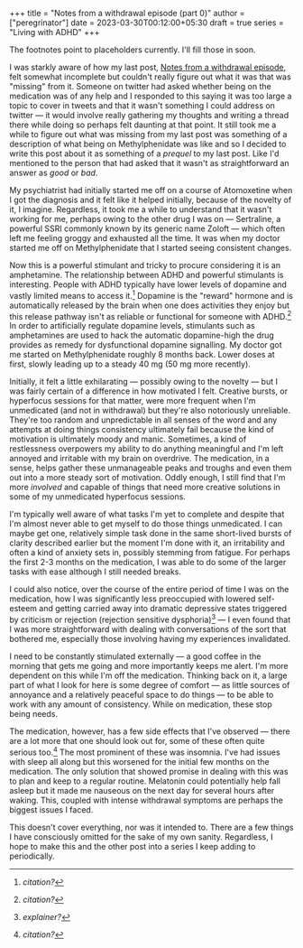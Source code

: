 +++
title = "Notes from a withdrawal episode (part 0)"
author = ["peregrinator"]
date = 2023-03-30T00:12:00+05:30
draft = true
series = "Living with ADHD"
+++

<div class="alert-info alert">

The footnotes point to placeholders currently. I'll fill those in
soon.

</div>

I was starkly aware of how my last post, [Notes from a withdrawal
episode](/blog/2023/03/notes-from-a-withdrawal-episode.html), felt somewhat incomplete but couldn't really figure out what
it was that was "missing" from it. Someone on twitter had asked
whether being on the medication was of any help and I responded to
this saying it was too large a topic to cover in tweets and that it
wasn't something I could address on twitter — it would involve really
gathering my thoughts and writing a thread there while doing so
perhaps felt daunting at that point. It still took me a while to
figure out what was missing from my last post was something of a
description of what being on Methylphenidate was like and so I decided
to write this post about it as something of a _prequel_ to my last
post. Like I'd mentioned to the person that had asked that it wasn't
as straightforward an answer as _good_ or _bad_.

My psychiatrist had initially started me off on a course of
Atomoxetine when I got the diagnosis and it felt like it helped
initially, because of the novelty of it, I imagine. Regardless, it
took me a while to understand that it wasn't working for me, perhaps
owing to the other drug I was on — Sertraline, a powerful SSRI
commonly known by its generic name Zoloft — which often left me
feeling groggy and exhausted all the time. It was when my doctor
started me off on Methylphenidate that I started seeing consistent
changes.

Now this is a powerful stimulant and tricky to procure considering it
is an amphetamine. The relationship between ADHD and powerful
stimulants is interesting. People with ADHD typically have lower
levels of dopamine and vastly limited means to access it.[^fn:1] Dopamine is the "reward" hormone and is automatically
released by the brain when one does activities they enjoy but this
release pathway isn't as reliable or functional for someone with
ADHD.[^fn:2] In order to artificially regulate dopamine
levels, stimulants such as amphetamines are used to hack the automatic
dopamine-high the drug provides as remedy for dysfunctional dopamine
signalling. My doctor got me started on Methylphenidate roughly 8
months back. Lower doses at first, slowly leading up to a steady 40 mg
(50 mg more recently).

Initially, it felt a little exhilarating — possibly owing to the
novelty — but I was fairly certain of a difference in how motivated I
felt. Creative bursts, or hyperfocus sessions for that matter, were
more frequent when I'm unmedicated (and not in withdrawal) but they're
also notoriously unreliable. They're too random and unpredictable in
all senses of the word and any attempts at doing things consistency
ultimately fail because the kind of motivation is ultimately moody and
manic. Sometimes, a kind of restlessness overpowers my ability to do
anything meaningful and I'm left annoyed and irritable with my brain
on overdrive. The medication, in a sense, helps gather these
unmanageable peaks and troughs and even them out into a more steady
sort of motivation. Oddly enough, I still find that I'm more
_involved_ and capable of things that need more creative solutions in
some of my unmedicated hyperfocus sessions.

I'm typically well aware of what tasks I'm yet to complete and despite
that I'm almost never able to get myself to do those things
unmedicated. I can maybe get one, relatively simple task done in the
same short-lived bursts of clarity described earlier but the moment
I'm done with it, an irritability and often a kind of anxiety sets in,
possibly stemming from fatigue. For perhaps the first 2-3 months on
the medication, I was able to do some of the larger tasks with ease
although I still needed breaks.

I could also notice, over the course of the entire period of time I
was on the medication, how I was significantly less preoccupied with
lowered self-esteem and getting carried away into dramatic depressive
states triggered by criticism or rejection (rejection sensitive
dysphoria)[^fn:3] — I even found that I was more
straightforward with dealing with conversations of the sort that
bothered me, especially those involving having my experiences
invalidated.

I need to be constantly stimulated externally — a good coffee in the
morning that gets me going and more importantly keeps me alert. I'm
more dependent on this while I'm off the medication. Thinking back on
it, a large part of what I look for here is some degree of comfort —
as little sources of annoyance and a relatively peaceful space to do
things — to be able to work with any amount of consistency. While on
medication, these stop being needs.

The medication, however, has a few side effects that I've observed —
there are a lot more that one should look out for, some of these often
quite serious too.[^fn:4] The most prominent of these was
insomnia. I've had issues with sleep all along but this worsened for
the initial few months on the medication. The only solution that
showed promise in dealing with this was to plan and keep to a regular
routine. Melatonin could potentially help fall asleep but it made me
nauseous on the next day for several hours after waking. This, coupled with
intense withdrawal symptoms are perhaps the biggest issues I faced.

This doesn't cover everything, nor was it intended to. There are a few
things I have consciously omitted for the sake of my own
sanity. Regardless, I hope to make this and the other post into a
series I keep adding to periodically.

[^fn:1]: _citation?_
[^fn:2]: _citation?_
[^fn:3]: _explainer?_
[^fn:4]: _citation?_